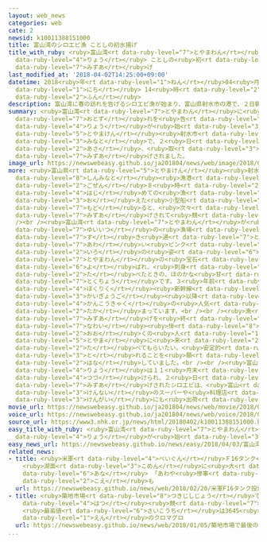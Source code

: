 ```yaml
---
layout: web_news
categories: web
cate: 2
newsid: k10011388151000
title: 富山湾のシロエビ漁 ことしの初水揚げ
title_with_ruby: <ruby>富山湾<rt data-ruby-level="7">とやまわん</rt></ruby>のシロエビ<ruby>漁<rt
  data-ruby-level="4">りょう</rt></ruby> ことしの<ruby>初<rt data-ruby-level="4">はつ</rt></ruby><ruby>水揚<rt
  data-ruby-level="7">みずあ</rt></ruby>げ
last_modified_at: '2018-04-02T14:25:00+09:00'
datetime: 2018<ruby>年<rt data-ruby-level="1">ねん</rt></ruby>04<ruby>月<rt data-ruby-level="1">がつ</rt></ruby>02<ruby>日<rt
  data-ruby-level="1">にち</rt></ruby> 14<ruby>時<rt data-ruby-level="2">じ</rt></ruby>25<ruby>分<rt
  data-ruby-level="2">ふん</rt></ruby>
description: 富山湾に春の訪れを告げるシロエビ漁が始まり、富山県射水市の港で、２日朝、取れたばかりのシロエビが水揚げされました。
summary: <ruby>富山湾<rt data-ruby-level="7">とやまわん</rt></ruby>に<ruby>春<rt data-ruby-level="2">はる</rt></ruby>の<ruby>訪<rt
  data-ruby-level="7">おとず</rt></ruby>れを<ruby>告<rt data-ruby-level="4">つ</rt></ruby>げるシロエビ<ruby>漁<rt
  data-ruby-level="4">りょう</rt></ruby>が<ruby>始<rt data-ruby-level="3">はじ</rt></ruby>まり、<ruby>富山県<rt
  data-ruby-level="5">とやまけん</rt></ruby><ruby>射水市<rt data-ruby-level="6">いみずし</rt></ruby>の<ruby>港<rt
  data-ruby-level="3">みなと</rt></ruby>で、２<ruby>日<rt data-ruby-level="1">にち</rt></ruby><ruby>朝<rt
  data-ruby-level="2">あさ</rt></ruby>、<ruby>取<rt data-ruby-level="3">と</rt></ruby>れたばかりのシロエビが<ruby>水揚<rt
  data-ruby-level="7">みずあ</rt></ruby>げされました。
image_url: https://newswebeasy.github.io/ja201804/news/web/image/2018/04/02/K10011388151_1804021423_1804021425_01_03.jpg
more: <ruby>富山県<rt data-ruby-level="5">とやまけん</rt></ruby><ruby>射水市<rt data-ruby-level="6">いみずし</rt></ruby>の<ruby>新湊<rt
  data-ruby-level="8">しんみなと</rt></ruby><ruby>漁港<rt data-ruby-level="4">ぎょこう</rt></ruby>では、<ruby>午前<rt
  data-ruby-level="2">ごぜん</rt></ruby>８<ruby>時<rt data-ruby-level="2">じ</rt></ruby>すぎにことし<ruby>初<rt
  data-ruby-level="4">はじ</rt></ruby>めての<ruby>漁<rt data-ruby-level="4">りょう</rt></ruby>を<ruby>終<rt
  data-ruby-level="3">お</rt></ruby>えた<ruby>小型船<rt data-ruby-level="4">こがたせん</rt></ruby>が<ruby>戻<rt
  data-ruby-level="7">もど</rt></ruby>ると、<ruby>次々<rt data-ruby-level="3">つぎつぎ</rt></ruby>とシロエビが<ruby>水揚<rt
  data-ruby-level="7">みずあ</rt></ruby>げされて<ruby>競<rt data-ruby-level="7">せ</rt></ruby>りにかけられていました。<br
  /><br /><ruby>富山湾<rt data-ruby-level="7">とやまわん</rt></ruby>が<ruby>全国<rt data-ruby-level="3">ぜんこく</rt></ruby><ruby>唯一<rt
  data-ruby-level="7">ゆいいつ</rt></ruby>の<ruby>漁場<rt data-ruby-level="4">ぎょじょう</rt></ruby>とされるシロエビは、<ruby>透<rt
  data-ruby-level="7">す</rt></ruby>き<ruby>通<rt data-ruby-level="7">とお</rt></ruby>った<ruby>淡<rt
  data-ruby-level="7">あわ</rt></ruby>い<ruby>ピンク<rt data-ruby-level="2">ぴんく</rt></ruby><ruby>色<rt
  data-ruby-level="2">いろ</rt></ruby>の<ruby>姿<rt data-ruby-level="6">すがた</rt></ruby>から「<ruby>富山湾<rt
  data-ruby-level="7">とやまわん</rt></ruby>の<ruby>宝石<rt data-ruby-level="6">ほうせき</rt></ruby>」とも<ruby>呼<rt
  data-ruby-level="6">よ</rt></ruby>ばれ、<ruby>刺身<rt data-ruby-level="7">さしみ</rt></ruby>で<ruby>食<rt
  data-ruby-level="2">た</rt></ruby>べたときの、ほのかな<ruby>甘<rt data-ruby-level="7">あま</rt></ruby>みが<ruby>特徴<rt
  data-ruby-level="7">とくちょう</rt></ruby>です。３<ruby>年前<rt data-ruby-level="2">ねんまえ</rt></ruby>の<ruby>北陸<rt
  data-ruby-level="4">ほくりく</rt></ruby><ruby>新幹線<rt data-ruby-level="5">しんかんせん</rt></ruby>の<ruby>開業後<rt
  data-ruby-level="3">かいぎょうご</rt></ruby><ruby>以降<rt data-ruby-level="6">いこう</rt></ruby>、<ruby>観光客<rt
  data-ruby-level="4">かんこうきゃく</rt></ruby>の<ruby>人気<rt data-ruby-level="1">にんき</rt></ruby>も<ruby>高<rt
  data-ruby-level="2">たか</rt></ruby>まっています。<br /><br /><ruby>漁<rt data-ruby-level="4">りょう</rt></ruby>と<ruby>水揚<rt
  data-ruby-level="7">みずあ</rt></ruby>げを<ruby>終<rt data-ruby-level="3">お</rt></ruby>えた<ruby>縄井<rt
  data-ruby-level="7">なわい</rt></ruby><ruby>恒<rt data-ruby-level="8">ひさし</rt></ruby>さん（３９）は、「<ruby>多<rt
  data-ruby-level="2">おお</rt></ruby>くの<ruby>人<rt data-ruby-level="1">ひと</rt></ruby>に<ruby>富山<rt
  data-ruby-level="5">とやま</rt></ruby>に<ruby>来<rt data-ruby-level="2">き</rt></ruby>てシロエビを<ruby>食<rt
  data-ruby-level="2">た</rt></ruby>べてもらいたい。<ruby>安定的<rt data-ruby-level="4">あんていてき</rt></ruby>に<ruby>取<rt
  data-ruby-level="3">と</rt></ruby>れることを<ruby>願<rt data-ruby-level="4">ねが</rt></ruby>っています」と<ruby>話<rt
  data-ruby-level="2">はな</rt></ruby>していました。<br /><br /><ruby>富山湾<rt data-ruby-level="7">とやまわん</rt></ruby>での<ruby>漁<rt
  data-ruby-level="4">りょう</rt></ruby>は１１<ruby>月末<rt data-ruby-level="4">がつまつ</rt></ruby>まで<ruby>続<rt
  data-ruby-level="4">つづ</rt></ruby>けられ、２<ruby>日<rt data-ruby-level="1">にち</rt></ruby>に<ruby>水揚<rt
  data-ruby-level="7">みずあ</rt></ruby>げされたシロエビは、<ruby>富山<rt data-ruby-level="5">とやま</rt></ruby><ruby>県内<rt
  data-ruby-level="3">けんない</rt></ruby>のスーパーや<ruby>料理店<rt data-ruby-level="4">りょうりてん</rt></ruby>のほか<ruby>県外<rt
  data-ruby-level="3">けんがい</rt></ruby>にも<ruby>出荷<rt data-ruby-level="7">しゅっか</rt></ruby>されるということです。
movie_url: https://newswebeasy.github.io/ja201804/news/web/movie/2018/04/02/k10011388151_201804021423_201804021424.mp4
voice_url: https://newswebeasy.github.io/ja201804/news/web/voice/2018/04/02/k10011388151_201804021423_201804021424.mp3
source_url: https://www3.nhk.or.jp/news/html/20180402/k10011388151000.html
easy_title_with_ruby: <ruby>富山湾<rt data-ruby-level="7">とやまわん</rt></ruby>でシロエビの<ruby>漁<rt
  data-ruby-level="4">りょう</rt></ruby>が<ruby>始<rt data-ruby-level="3">はじ</rt></ruby>まる
easy_news_url: https://newswebeasy.github.io/news/easy/2018/04/03/富山湾でシロエビの漁が始まる
related_news:
- title: <ruby>米軍<rt data-ruby-level="4">べいぐん</rt></ruby>Ｆ16タンク<ruby>投棄<rt data-ruby-level="7">とうき</rt></ruby>
    <ruby>湖面<rt data-ruby-level="3">こめん</rt></ruby>に<ruby>大<rt data-ruby-level="1">おお</rt></ruby>きな<ruby>穴<rt
    data-ruby-level="6">あな</rt></ruby> 「あわや<ruby>惨事<rt data-ruby-level="7">さんじ</rt></ruby>」の<ruby>声<rt
    data-ruby-level="2">こえ</rt></ruby>も
  url: https://newswebeasy.github.io/news/web/2018/02/20/米軍F16タンク投棄-湖面に大きな穴-あわや惨事の声も
- title: <ruby>築地市場<rt data-ruby-level="8">つきじしじょう</rt></ruby>で<ruby>最後<rt data-ruby-level="4">さいご</rt></ruby>の<ruby>初<rt
    data-ruby-level="4">はつ</rt></ruby><ruby>競<rt data-ruby-level="7">せ</rt></ruby>り
    <ruby>最高値<rt data-ruby-level="6">さいこうち</rt></ruby>は3645<ruby>万<rt data-ruby-level="2">まん</rt></ruby><ruby>円<rt
    data-ruby-level="1">えん</rt></ruby>のクロマグロ
  url: https://newswebeasy.github.io/news/web/2018/01/05/築地市場で最後の初競り-最高値は3645万円のクロマグロ
...
```


